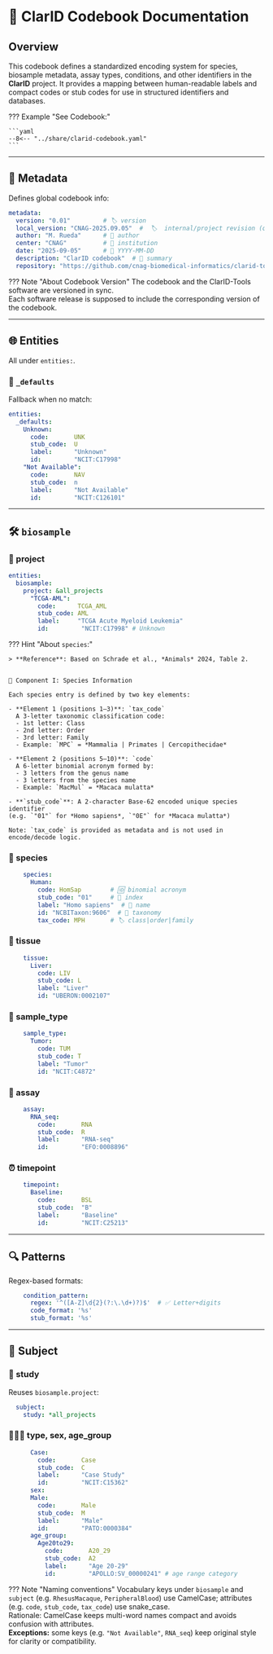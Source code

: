 # 📘 ClarID Codebook Documentation

## Overview

This codebook defines a standardized encoding system for species, biosample metadata, assay types, conditions, and other identifiers in the **ClarID** project. It provides a mapping between human-readable labels and compact codes or stub codes for use in structured identifiers and databases.

??? Example "See Codebook:"

    ```yaml
    --8<-- "../share/clarid-codebook.yaml"
    ```

---

## 📝 Metadata

Defines global codebook info:

```yaml
metadata:
  version: "0.01"         # 🏷️ version
  local_version: "CNAG-2025.09.05"  #  🏷️  internal/project revision (optional)
  author: "M. Rueda"      # 👤 author
  center: "CNAG"          # 🏢 institution
  date: "2025-09-05"      # 📅 YYYY-MM-DD
  description: "ClarID codebook"  # 📝 summary
  repository: "https://github.com/cnag-biomedical-informatics/clarid-tools"  # 🔗 repo URL
```

??? Note "About Codebook Version"
    The codebook and the ClarID-Tools software are versioned in sync.  
    Each software release is supposed to include the corresponding version of the codebook.

---

## 🌐 Entities

All under `entities:`.

### 🔄 `_defaults`
Fallback when no match:

```yaml
entities:
  _defaults:
    Unknown:
      code:       UNK
      stub_code:  U
      label:      "Unknown"
      id:         "NCIT:C17998"
    "Not Available":
      code:       NAV
      stub_code:  n
      label:      "Not Available"
      id:         "NCIT:C126101"
```

---

## 🛠️ `biosample`

### 📁 project
```yaml
entities:
  biosample:
    project: &all_projects
      "TCGA-AML":
        code:      TCGA_AML
        stub_code: AML
        label:     "TCGA Acute Myeloid Leukemia"
        id:         "NCIT:C17998" # Unknown
```

??? Hint "About `species`:"

    > **Reference**: Based on Schrade et al., *Animals* 2024, Table 2.


    🧬 Component I: Species Information

    Each species entry is defined by two key elements:

    - **Element 1 (positions 1–3)**: `tax_code`
      A 3-letter taxonomic classification code:
      - 1st letter: Class
      - 2nd letter: Order
      - 3rd letter: Family
      - Example: `MPC` = *Mammalia | Primates | Cercopithecidae*

    - **Element 2 (positions 5–10)**: `code`
      A 6-letter binomial acronym formed by:
      - 3 letters from the genus name
      - 3 letters from the species name
      - Example: `MacMul` = *Macaca mulatta*

    - **`stub_code`**: A 2-character Base-62 encoded unique species identifier
    (e.g. `"01"` for *Homo sapiens*, `"0E"` for *Macaca mulatta*)

    Note: `tax_code` is provided as metadata and is not used in encode/decode logic.

### 🧬 species
```yaml
    species:
      Human:
        code: HomSap        # 🆔 binomial acronym
        stub_code: "01"     # 🔢 index
        label: "Homo sapiens"  # 📖 name
        id: "NCBITaxon:9606"  # 🔗 taxonomy
        tax_code: MPH       # 🏷️ class|order|family
```

### 🏥 tissue
```yaml
    tissue:
      Liver:
        code: LIV
        stub_code: L
        label: "Liver"
        id: "UBERON:0002107"
```

### 🧪 sample_type
```yaml
    sample_type:
      Tumor:
        code: TUM
        stub_code: T
        label: "Tumor"
        id: "NCIT:C4872"
```

### 🔬 assay
```yaml
    assay:
      RNA_seq:
        code:       RNA
        stub_code:  R
        label:      "RNA-seq"
        id:         "EFO:0008896"
```

### ⏰ timepoint
```yaml
    timepoint:
      Baseline:
        code:       BSL
        stub_code:  "B"
        label:      "Baseline"
        id:         "NCIT:C25213"
```

---

## 🔍 Patterns

Regex-based formats:

```yaml
    condition_pattern:
      regex: '^([A-Z]\d{2}(?:\.\d+)?)$'  # ✅ Letter+digits
      code_format: '%s'
      stub_format: '%s'
```

---

## 👥 Subject

### 🔄 study
Reuses `biosample.project`:

```yaml
  subject:
    study: *all_projects
```

### 🧑‍🤝‍🧑 type, sex, age_group
```yaml
      Case:
        code:       Case
        stub_code:  C
        label:      "Case Study"
        id:         "NCIT:C15362"
      sex:
      Male:
        code:       Male
        stub_code:  M
        label:      "Male"
        id:         "PATO:0000384"
      age_group:
        Age20to29:
          code:       A20_29
          stub_code:  A2
          label:      "Age 20-29"
          id:         "APOLLO:SV_00000241" # age range category

```
??? Note "Naming conventions"
    Vocabulary keys under `biosample` and `subject` (e.g. `RhesusMacaque`, `PeripheralBlood`) use CamelCase; attributes (e.g. `code`, `stub_code`, `tax_code`) use snake_case.  
    Rationale: CamelCase keeps multi-word names compact and avoids confusion with attributes.  
    **Exceptions:** some keys (e.g. `"Not Available"`, `RNA_seq`) keep original style for clarity or compatibility.
